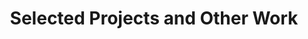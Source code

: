 ---
layout: cards-home
title: Selected Projects and Other Work
excerpt: "Selected Projects and Other Work"
---